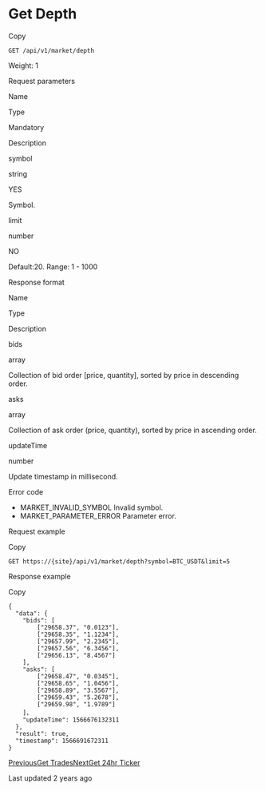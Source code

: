 # Get Depth

Copy

```
GET /api/v1/market/depth
```

Weight: 1

Request parameters

Name

Type

Mandatory

Description

symbol

string

YES

Symbol.

limit

number

NO

Default:20.
Range: 1 - 1000

Response format

Name

Type

Description

bids

array

Collection of bid order [price, quantity], sorted by price in descending order.

asks

array

Collection of ask order (price, quantity), sorted by price in ascending order.

updateTime

number

Update timestamp in millisecond.

Error code

* MARKET\_INVALID\_SYMBOL Invalid symbol.
* MARKET\_PARAMETER\_ERROR Parameter error.

Request example

Copy

```
GET https://{site}/api/v1/market/depth?symbol=BTC_USDT&limit=5
```

Response example

Copy

```
{ 
  "data": {
    "bids": [
        ["29658.37", "0.0123"],
        ["29658.35", "1.1234"],
        ["29657.99", "2.2345"],
        ["29657.56", "6.3456"],
        ["29656.13", "8.4567"]
    ],
    "asks": [
        ["29658.47", "0.0345"],
        ["29658.65", "1.0456"],
        ["29658.89", "3.5567"],
        ["29659.43", "5.2678"],
        ["29659.98", "1.9789"]
    ]，
    "updateTime": 1566676132311
  },
  "result": true,
  "timestamp": 1566691672311
}
```

[PreviousGet Trades](https://pionex-doc.gitbook.io/apidocs/restful/markets/get-trades)[NextGet 24hr Ticker](https://pionex-doc.gitbook.io/apidocs/restful/markets/get-24hr-ticker)

Last updated 2 years ago
